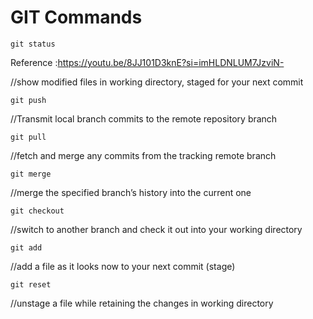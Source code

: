 
# GIT Commands

```
git status
```

Reference :https://youtu.be/8JJ101D3knE?si=imHLDNLUM7JzviN-

//show modified files in working directory, staged for your next commit

```
git push
```

//Transmit local branch commits to the remote repository branch

```
git pull
```

//fetch and merge any commits from the tracking remote branch

```
git merge
```

//merge the specified branch’s history into the current one

```
git checkout
```

//switch to another branch and check it out into your working directory

```
git add 
```

//add a file as it looks now to your next commit (stage)

```
git reset
```

//unstage a file while retaining the changes in working directory

